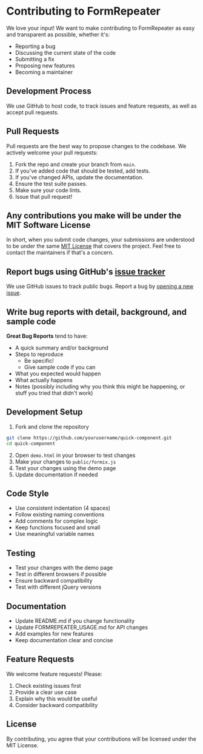 # Contributing to FormRepeater

We love your input! We want to make contributing to FormRepeater as easy and transparent as possible, whether it's:

- Reporting a bug
- Discussing the current state of the code
- Submitting a fix
- Proposing new features
- Becoming a maintainer

## Development Process

We use GitHub to host code, to track issues and feature requests, as well as accept pull requests.

## Pull Requests

Pull requests are the best way to propose changes to the codebase. We actively welcome your pull requests:

1. Fork the repo and create your branch from `main`.
2. If you've added code that should be tested, add tests.
3. If you've changed APIs, update the documentation.
4. Ensure the test suite passes.
5. Make sure your code lints.
6. Issue that pull request!

## Any contributions you make will be under the MIT Software License

In short, when you submit code changes, your submissions are understood to be under the same [MIT License](http://choosealicense.com/licenses/mit/) that covers the project. Feel free to contact the maintainers if that's a concern.

## Report bugs using GitHub's [issue tracker](https://github.com/yourusername/quick-component/issues)

We use GitHub issues to track public bugs. Report a bug by [opening a new issue](https://github.com/yourusername/quick-component/issues/new).

## Write bug reports with detail, background, and sample code

**Great Bug Reports** tend to have:

- A quick summary and/or background
- Steps to reproduce
  - Be specific!
  - Give sample code if you can
- What you expected would happen
- What actually happens
- Notes (possibly including why you think this might be happening, or stuff you tried that didn't work)

## Development Setup

1. Fork and clone the repository
```bash
git clone https://github.com/yourusername/quick-component.git
cd quick-component
```

2. Open `demo.html` in your browser to test changes
3. Make your changes to `public/formix.js`
4. Test your changes using the demo page
5. Update documentation if needed

## Code Style

- Use consistent indentation (4 spaces)
- Follow existing naming conventions
- Add comments for complex logic
- Keep functions focused and small
- Use meaningful variable names

## Testing

- Test your changes with the demo page
- Test in different browsers if possible
- Ensure backward compatibility
- Test with different jQuery versions

## Documentation

- Update README.md if you change functionality
- Update FORMREPEATER_USAGE.md for API changes
- Add examples for new features
- Keep documentation clear and concise

## Feature Requests

We welcome feature requests! Please:

1. Check existing issues first
2. Provide a clear use case
3. Explain why this would be useful
4. Consider backward compatibility

## License

By contributing, you agree that your contributions will be licensed under the MIT License.
